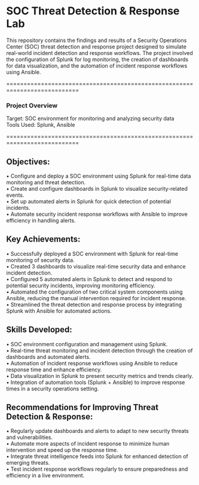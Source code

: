 # SOC Threat Detection & Response Lab
This repository contains the findings and results of a Security Operations Center (SOC) threat detection and response project designed to simulate real-world incident detection and response workflows. The project involved the configuration of Splunk for log monitoring, the creation of dashboards for data visualization, and the automation of incident response workflows using Ansible.

===========================================================================

### Project Overview                                                            
Target: SOC environment for monitoring and analyzing security data                    
Tools Used: Splunk, Ansible                                                                                

===========================================================================

## Objectives:                                                                                                    
  • Configure and deploy a SOC environment using Splunk for real-time data monitoring and threat detection.          
  • Create and configure dashboards in Splunk to visualize security-related events.                              
  • Set up automated alerts in Splunk for quick detection of potential incidents.                                        
  • Automate security incident response workflows with Ansible to improve efficiency in handling alerts.          

## Key Achievements:                                                                                                    
  • Successfully deployed a SOC environment with Splunk for real-time monitoring of security data.                    
  • Created 3 dashboards to visualize real-time security data and enhance incident detection.                    
  • Configured 5 automated alerts in Splunk to detect and respond to potential security incidents, improving monitoring          efficiency.                                                                                                    
  • Automated the configuration of two critical system components using Ansible, reducing the manual intervention required       for incident response.                                                                                                  
  • Streamlined the threat detection and response process by integrating Splunk with Ansible for automated actions.          

## Skills Developed:                                                                                                    
  • SOC environment configuration and management using Splunk.                                                            
  • Real-time threat monitoring and incident detection through the creation of dashboards and automated alerts.          
  • Automation of incident response workflows using Ansible to reduce response time and enhance efficiency.          
  • Data visualization in Splunk to present security metrics and trends clearly.                              
  • Integration of automation tools (Splunk + Ansible) to improve response times in a security operations setting.          

## Recommendations for Improving Threat Detection & Response:                                                            
  • Regularly update dashboards and alerts to adapt to new security threats and vulnerabilities.                    
  • Automate more aspects of incident response to minimize human intervention and speed up the response time.          
  • Integrate threat intelligence feeds into Splunk for enhanced detection of emerging threats.                    
  • Test incident response workflows regularly to ensure preparedness and efficiency in a live environment.          
